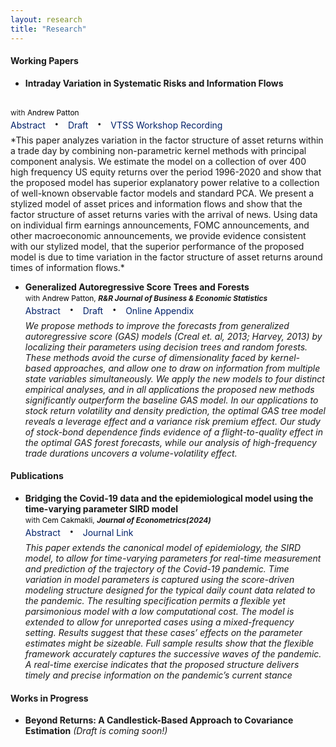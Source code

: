 ```yaml
---
layout: research
title: "Research"
---
```


<style>
.abstract-toggle {
    text-decoration: none; /* Removes underline */
    cursor: pointer;
    color: #012169;
}

.abstract-content {
    display: inline-block; /* Makes the abstract visible by default */
    opacity: 1;            /* Ensure it is fully visible */
    transition: none;      /* Removes transition for immediate visibility */
    /* Make abstract hidden by default */
    /* display: none; 
    opacity: 0;
    transition: opacity 0.3s ease-in-out; */
}

.abstract-content.show {
    /* Ensures it appears inline with other elements */
    /* 
    display: inline-block; 
    opacity: 1; 
    */
    /* Hide abstract */
    display: none; 
    opacity: 0;
    transition: opacity 0.3s ease-in-out;
}

.no-underline {
    text-decoration: none; /* Removes underline */
    color: #012169; /* Keeps the original color */
    cursor: pointer; /* Makes it clear it's clickable */
}

.no-underline:hover {
    text-decoration: underline; /* Optional: Add underline on hover */
    color: #012169; /* Optionally change the color */
}

.abstract-toggle:hover {
    text-decoration: underline; /* Optional: Add underline on hover */
}

.middot {
    font-size: 2.0em;        /* Increase the size */
    margin: 0 10px;          /* Space around the dot */
    line-height: 1;          /* Ensures the line height matches text size */
    vertical-align: middle;  /* Aligns the dot with the text baseline */
    position: relative;      /* Ensures fine control over positioning */
    top: -0.1em;             /* Fine-tune vertical position to center */
}

</style>


#### Working Papers
* **Intraday Variation in Systematic Risks and Information Flows** 
<br> 
<span style="font-size: 0.85em;">with <a href="https://public.econ.duke.edu/~ap172/" style="font-size: inherit; text-decoration: none; color: black;">Andrew Patton</a></span> 
<br> 
<span class="abstract-toggle" onclick="toggleAbstract(this)">Abstract</span> 
<span class="middot">&middot;</span> 
<a href="https://papers.ssrn.com/sol3/papers.cfm?abstract_id=5006587" class="no-underline">Draft</a> 
<span class="middot">&middot;</span>
<a href="https://www.youtube.com/watch?v=xzrGnCQXz_k" class="no-underline">VTSS Workshop Recording</a>
<span class="abstract-content"> *This paper analyzes variation in the factor structure of asset returns within a trade day by combining non-parametric kernel methods with principal component analysis. We estimate the model on a collection of over 400 high frequency US equity returns over the period 1996-2020 and show that the proposed model has superior explanatory power relative to a collection of well-known observable factor models and standard PCA. We present a stylized model of asset prices and information flows and show that the factor structure of asset returns varies with the arrival of news. Using data on individual firm earnings announcements, FOMC announcements, and other macroeconomic announcements, we provide evidence consistent with our stylized model, that the superior performance of the proposed model is due to time variation in the factor structure of asset returns around times of information flows.*</span>

* **Generalized Autoregressive Score Trees and Forests** 
<br> <span style="font-size: 0.85em;">with <a href="https://public.econ.duke.edu/~ap172/" style="font-size: inherit; text-decoration: none; color: black;">Andrew Patton</a>, ***R&R Journal of Business & Economic Statistics***</span> <br>
<span class="abstract-toggle" onclick="toggleAbstract(this)">Abstract</span> <span class="middot">&middot;</span> <a href="https://papers.ssrn.com/sol3/papers.cfm?abstract_id=4459756" class="no-underline">Draft</a> <span class="middot">&middot;</span> <a href="assets/documents/Patton_Simsek_GAS_tree_APPENDIX.pdf" class="no-underline">Online Appendix</a> <span class="abstract-content">  *We propose methods to improve the forecasts from generalized autoregressive score (GAS) models (Creal et. al, 2013; Harvey, 2013) by localizing their parameters using decision trees and random forests. These methods avoid the curse of dimensionality faced by kernel-based approaches, and allow one to draw on information from multiple state variables simultaneously. We apply the new models to four distinct empirical analyses, and in all applications the proposed new methods significantly outperform the baseline GAS model. In our applications to stock return volatility and density prediction, the optimal GAS tree model reveals a leverage effect and a variance risk premium effect. Our study of stock-bond dependence finds evidence of a flight-to-quality effect in the optimal GAS forest forecasts, while our analysis of high-frequency trade durations uncovers a volume-volatility effect.*</span>

#### Publications
* **Bridging the Covid-19 data and the epidemiological model using the time-varying parameter SIRD model**
<br><span style="font-size: 0.85em;">with <a href="https://sites.google.com/site/cemcakmakli/home" style="font-size: inherit; text-decoration: none; color: black;">Cem Cakmakli</a>, ***Journal of Econometrics(2024)***</span> <br> 
<span class="abstract-toggle" onclick="toggleAbstract(this)">Abstract</span> <span class="middot">&middot;</span> <a href="https://www.sciencedirect.com/science/article/pii/S0304407624001337" class="no-underline">Journal Link</a> <span class="abstract-content"> *This paper extends the canonical model of epidemiology, the SIRD model, to allow for time-varying parameters for real-time measurement and prediction of the trajectory of the Covid-19 pandemic. Time variation in model parameters is captured using the score-driven modeling structure designed for the typical daily count data related to the pandemic. The resulting specification permits a flexible yet parsimonious model with a low computational cost. The model is extended to allow for unreported cases using a mixed-frequency setting. Results suggest that these cases’ effects on the parameter estimates might be sizeable. Full sample results show that the flexible framework accurately captures the successive waves of the pandemic. A real-time exercise indicates that the proposed structure delivers timely and precise information on the pandemic’s current stance*</span>


#### Works in Progress
* **Beyond Returns: A Candlestick-Based Approach to Covariance Estimation** *(Draft is coming soon!)* 


<script>
function toggleAbstract(element) {
    // Find the next sibling that contains the abstract content
    var abstract = element.closest('span').nextElementSibling;
    while (abstract && !abstract.classList.contains('abstract-content')) {
        abstract = abstract.nextElementSibling;
    }
    if (abstract) {
        abstract.classList.toggle("show");
    }
}
</script>

<!-- <script>
function toggleAbstract(element) {
    var abstract = element.nextElementSibling.nextElementSibling.nextElementSibling.nextElementSibling.nextElementSibling; // Move to the abstract-content span
    abstract.classList.toggle("show");
}
</script> -->

<!-- <script>
function toggleAbstract(element) {
    var abstractContent = element.nextElementSibling;
    if (abstractContent.style.display === "none") {
        abstractContent.style.display = "inline";
    } else {
        abstractContent.style.display = "none";
    }
}
// document.querySelectorAll('.abstract-toggle').forEach(function(element) {
//     element.style.color = "#012169";
// });
</script> -->

    